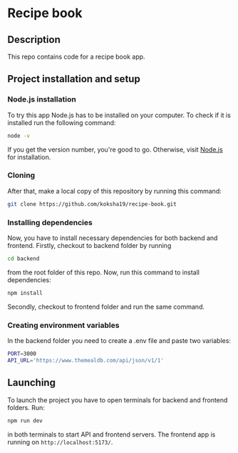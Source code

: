 # Recipe book

## Description

This repo contains code for a recipe book app.

## Project installation and setup

### Node.js installation
To try this app Node.js has to be installed on your computer.
To check if it is installed run the following command:

```bash
node -v
```

If you get the version number, you're good to go. Otherwise, visit
[Node.js](https://nodejs.org/en/download) for installation.

### Cloning
After that, make a local copy of this repository by running this command:

```bash
git clone https://github.com/koksha19/recipe-book.git
```

### Installing dependencies
Now, you have to install necessary dependencies for both backend and 
frontend. Firstly, checkout to backend folder by running
```bash
cd backend
```
from the root folder of this repo. Now, run this command to install dependencies:
```bash
npm install
```
Secondly, checkout to frontend folder and run the same command.

### Creating environment variables

In the backend folder you need to create a .env file and paste two variables:

```bash
PORT=3000
API_URL='https://www.themealdb.com/api/json/v1/1'
```

## Launching

To launch the project you have to open terminals for backend and frontend folders.
Run:
```bash
npm run dev
```
in both terminals to start API and frontend servers. The frontend app is
running on ``` http://localhost:5173/ ```.